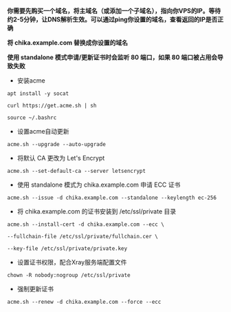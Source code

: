 **你需要先购买一个域名，将主域名（或添加一个子域名），指向你VPS的IP。等待约2-5分钟，让DNS解析生效。可以通过ping你设置的域名，查看返回的IP是否正确**

**将 chika.example.com 替换成你设置的域名**

**使用 standalone 模式申请/更新证书时会监听 80 端口，如果 80 端口被占用会导致失败**

- 安装acme

```
apt install -y socat
```

```
curl https://get.acme.sh | sh
```

```
source ~/.bashrc
```

- 设置acme自动更新

```
acme.sh --upgrade --auto-upgrade
```

- 将默认 CA 更改为 Let's Encrypt

```
acme.sh --set-default-ca --server letsencrypt
```

- 使用 standalone 模式为 chika.example.com 申请 ECC 证书

```
acme.sh --issue -d chika.example.com --standalone --keylength ec-256
```

- 将 chika.example.com 的证书安装到 /etc/ssl/private 目录

```
acme.sh --install-cert -d chika.example.com --ecc \
```

```
--fullchain-file /etc/ssl/private/fullchain.cer \
```

```
--key-file /etc/ssl/private/private.key
```

- 设置证书权限，配合Xray服务端配置文件

```
chown -R nobody:nogroup /etc/ssl/private
```

- 强制更新证书

```
acme.sh --renew -d chika.example.com --force --ecc
```
